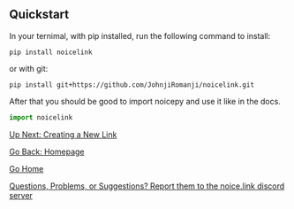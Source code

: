 ## Quickstart

In your ternimal, with pip installed, run the following command to install: 
```
pip install noicelink
```
or with git:

```
pip install git+https://github.com/JohnjiRomanji/noicelink.git
```

After that you should be good to import noicepy and use it like in the docs. 
```py
import noicelink
```

[Up Next: Creating a New Link](https://johnjiromanji.github.io/noicelink/create)

[Go Back: Homepage](https://johnjiromanji.github.io/noicelink)

[Go Home](https://johnjiromanji.github.io/noicelink)

[Questions, Problems, or Suggestions? Report them to the noice.link discord server](https://discord.com/invite/879kJMUgGP)
